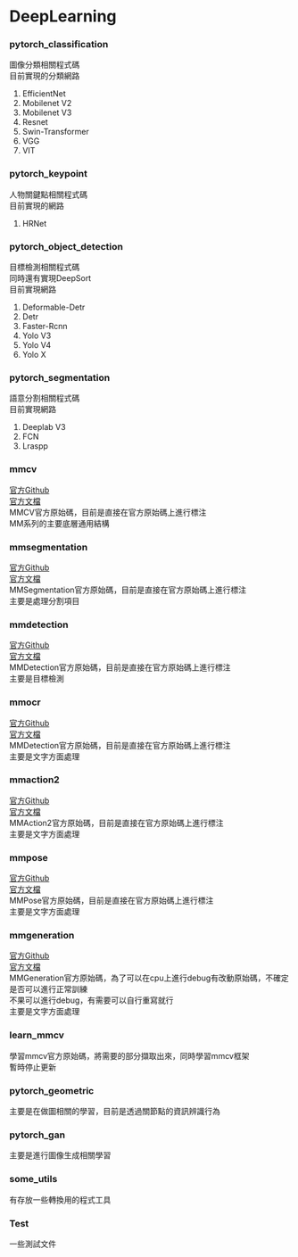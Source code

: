 # DeepLearning

### pytorch_classification
圖像分類相關程式碼\
目前實現的分類網路
1. EfficientNet
2. Mobilenet V2
3. Mobilenet V3
4. Resnet
5. Swin-Transformer
6. VGG
7. VIT

### pytorch_keypoint
人物關鍵點相關程式碼\
目前實現的網路
1. HRNet

### pytorch_object_detection
目標檢測相關程式碼\
同時還有實現DeepSort\
目前實現網路
1. Deformable-Detr
2. Detr
3. Faster-Rcnn
4. Yolo V3
5. Yolo V4
6. Yolo X

### pytorch_segmentation
語意分割相關程式碼\
目前實現網路
1. Deeplab V3
2. FCN
3. Lraspp

### mmcv
[官方Github](https://github.com/open-mmlab/mmcv) \
[官方文檔](https://mmcv.readthedocs.io/zh_CN/latest/understand_mmcv/registry.html) \
MMCV官方原始碼，目前是直接在官方原始碼上進行標注 \
MM系列的主要底層通用結構

### mmsegmentation
[官方Github](https://github.com/open-mmlab/mmsegmentation) \
[官方文檔](https://mmsegmentation.readthedocs.io/zh_CN/latest/tutorials/config.html) \
MMSegmentation官方原始碼，目前是直接在官方原始碼上進行標注 \
主要是處理分割項目

### mmdetection
[官方Github](https://github.com/open-mmlab/mmdetection) \
[官方文檔](https://mmdetection.readthedocs.io/zh_CN/stable/) \
MMDetection官方原始碼，目前是直接在官方原始碼上進行標注 \
主要是目標檢測

### mmocr
[官方Github](https://github.com/open-mmlab/mmocr) \
[官方文檔](https://mmocr.readthedocs.io/zh_CN/latest/demo.html) \
MMDetection官方原始碼，目前是直接在官方原始碼上進行標注 \
主要是文字方面處理

### mmaction2
[官方Github](https://github.com/open-mmlab/mmaction2) \
[官方文檔](https://mmaction2.readthedocs.io/zh_CN/latest/install.html) \
MMAction2官方原始碼，目前是直接在官方原始碼上進行標注 \
主要是文字方面處理

### mmpose
[官方Github](https://github.com/open-mmlab/mmpose) \
[官方文檔](https://mmpose.readthedocs.io/zh_CN/latest/install.html) \
MMPose官方原始碼，目前是直接在官方原始碼上進行標注 \
主要是文字方面處理

### mmgeneration
[官方Github](https://github.com/open-mmlab/mmgeneration) \
[官方文檔](https://mmgeneration.readthedocs.io/en/1.x/overview.html) \
MMGeneration官方原始碼，為了可以在cpu上進行debug有改動原始碼，不確定是否可以進行正常訓練 \
不果可以進行debug，有需要可以自行重寫就行 \
主要是文字方面處理

### learn_mmcv
學習mmcv官方原始碼，將需要的部分擷取出來，同時學習mmcv框架\
暫時停止更新

### pytorch_geometric
主要是在做圖相關的學習，目前是透過關節點的資訊辨識行為

### pytorch_gan
主要是進行圖像生成相關學習

### some_utils
有存放一些轉換用的程式工具

### Test
一些測試文件
